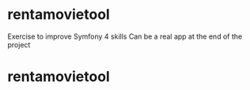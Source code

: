 # rentamovietool
Exercise to improve Symfony 4 skills
Can be a real app at the end of the project
# rentamovietool
